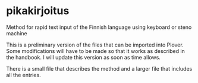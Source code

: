 # pikakirjoitus
Method for rapid text input of the Finnish language using keyboard or steno machine

This is a preliminary version of the files that can be imported into Plover. 
Some modifications will have to be made so that it works as described in the handbook.
I will update this version as soon as time allows.  

There is a small file that describes the method and a larger file that includes all 
the entries.
